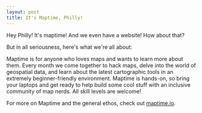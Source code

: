 ```yaml
---
layout: post
title: It's Maptime, Philly!
---
```


Hey Philly! It's maptime! And we even have a website! How about that?

But in all seriousness, here's what we're all about:

Maptime is for anyone who loves maps and wants to learn more about them. Every month we come together to hack maps, delve into the world of geospatial data, and learn about the latest cartographic tools in an extremely beginner-friendly environment. Maptime is hands-on, so bring your laptops and get ready to help build some cool stuff with an inclusive community of map nerds. All skill levels are welcome!

For more on Maptime and the general ethos, check out [maptime.io](http://www.maptime.io/about/).

